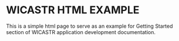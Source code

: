 # WICASTR HTML EXAMPLE
This is a simple html page to serve as an example for Getting Started section of WICASTR application development documentation.
